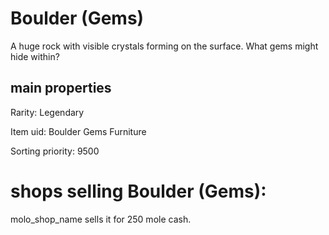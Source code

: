 # Boulder (Gems)

A huge rock with visible crystals forming on the surface. What gems might hide within?

## main properties

Rarity: Legendary

Item uid: Boulder Gems Furniture

Sorting priority: 9500

# shops selling Boulder (Gems):

molo_shop_name sells it for 250 mole cash.